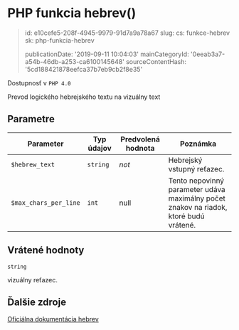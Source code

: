 PHP funkcia hebrev()
====================

> id: e10cefe5-208f-4945-9979-91d7a9a78a67
> slug:
> 	cs: funkce-hebrev
> 	sk: php-funkcia-hebrev
> 
> publicationDate: '2019-09-11 10:04:03'
> mainCategoryId: '0eeab3a7-a54b-46db-a253-ca6100145648'
> sourceContentHash: '5cd188421878eefca37b7eb9cb2f8e35'

Dostupnosť v `PHP 4.0`

Prevod logického hebrejského textu na vizuálny text


Parametre
--------------

| Parameter | Typ údajov | Predvolená hodnota | Poznámka |
|-----|-----|-----|-----|
| `$hebrew_text` | `string` | *not* | Hebrejský vstupný reťazec. |
| `$max_chars_per_line` | `int` | null | Tento nepovinný parameter udáva maximálny počet znakov na riadok, ktoré budú vrátené. |


Vrátené hodnoty
----------------

`string`

vizuálny reťazec.

Ďalšie zdroje
------------

[Oficiálna dokumentácia hebrev](https://www.php.net/manual/en/function.hebrev.php)
